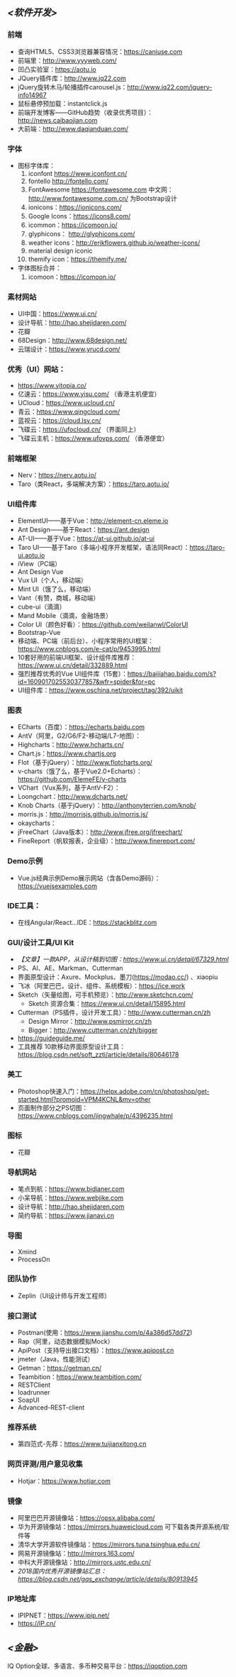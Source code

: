 ## *<软件开发>*
### 前端
* 查询HTML5、CSS3浏览器兼容情况：https://caniuse.com
* 前端里：http://www.yyyweb.com/
* 凹凸实验室：https://aotu.io
* JQuery插件库：http://www.jq22.com
* jQuery旋转木马/轮播插件carousel.js：http://www.jq22.com/jquery-info14967
* 鼠标悬停预加载：instantclick.js
* 前端开发博客——GitHub趋势（收录优秀项目）：http://news.caibaojian.com
* 大前端：http://www.daqianduan.com/

### 字体
* 图标字体库：
    1. iconfont https://www.iconfont.cn/
    2. fontello http://fontello.com/
    2. FontAwesome  https://fontawesome.com
        中文网：http://www.fontawesome.com.cn/  为Bootstrap设计
    3. ionicons：https://ionicons.com/
    4. Google Icons：https://icons8.com/
    5. icommon：https://icomoon.io/
    6. glyphicons： http://glyphicons.com/
    7. weather icons：http://erikflowers.github.io/weather-icons/
    8. material design iconic
    9. themify icon：https://themify.me/
* 字体图标合并：
    1. icomoon：https://icomoon.io/

### 素材网站
* UI中国：https://www.ui.cn/
* 设计导航：http://hao.shejidaren.com/
* 花瓣
* 68Design：http://www.68design.net/
* 云瑞设计：https://www.yrucd.com/

### 优秀（UI）网站：
* https://www.yitopia.co/
* 亿速云：https://www.yisu.com/ （香港主机便宜）
* UCloud：https://www.ucloud.cn/
* 青云：https://www.qingcloud.com/
* 蓝视云：https://cloud.lsy.cn/
* 飞碟云：https://ufocloud.cn/ （界面同上）
* 飞碟云主机：https://www.ufovps.com/ （香港便宜）

### 前端框架
* Nerv：https://nerv.aotu.io/
* Taro（类React，多端解决方案）：https://taro.aotu.io/

### UI组件库
* ElementUI——基于Vue：http://element-cn.eleme.io
* Ant Design——基于React：https://ant.design
* AT-UI——基于Vue：https://at-ui.github.io/at-ui
* Taro UI——基于Taro（多端小程序开发框架，语法同React）：https://taro-ui.aotu.io
* iView（PC端）
* Ant Design Vue
* Vux UI（个人，移动端）
* Mint UI（饿了么，移动端）
* Vant（有赞，商城，移动端）
* cube-ui（滴滴）
* Mand Mobile（滴滴，金融场景）
* Color UI（颜色好看）：https://github.com/weilanwl/ColorUI
* Bootstrap-Vue
* 移动端、PC端（前后台）、小程序常用的UI框架：https://www.cnblogs.com/e-cat/p/9453995.html
* 10套好用的前端UI框架、设计组件库推荐：https://www.ui.cn/detail/332889.html
* 强烈推荐优秀的Vue UI组件库（15套）：https://baijiahao.baidu.com/s?id=1609017025530377857&wfr=spider&for=pc
* UI组件库：https://www.oschina.net/project/tag/392/uikit

### 图表
* ECharts（百度）：https://echarts.baidu.com
* AntV（阿里，G2/G6/F2-移动端/L7-地图）：
* Highcharts：http://www.hcharts.cn/
* Chart.js：https://www.chartjs.org
* Flot（基于jQuery）：http://www.flotcharts.org/
* v-charts（饿了么，基于Vue2.0+Echarts）：https://github.com/ElemeFE/v-charts
* VChart（Vux系列，基于AntV-F2）：
* Loongchart：http://www.dcharts.net/
* Knob Charts（基于jQuery）：http://anthonyterrien.com/knob/
* morris.js：http://morrisjs.github.io/morris.js/
* okaycharts：
* jFreeChart（Java版本）：http://www.jfree.org/jfreechart/
* FineReport（帆软报表，企业级）：http://www.finereport.com/

### Demo示例
* Vue.js经典示例Demo展示网站（含各Demo源码）：https://vuejsexamples.com

### IDE工具：
* 在线Angular/React...IDE：https://stackblitz.com

### GUI/设计工具/UI Kit
* *【文章】一款APP，从设计稿到切图：https://www.ui.cn/detail/67329.html*
* PS、AI、AE、Markman、Cutterman
* 界面原型设计：Axure、Mockplus、墨刀(https://modao.cc/) 、xiaopiu
* 飞冰（阿里巴巴，设计、组件、系统模板）：https://ice.work
* Sketch（矢量绘图，可手机预览）：http://www.sketchcn.com/
    * Sketch 资源合集：https://www.ui.cn/detail/15895.html
* Cutterman（PS插件，设计开发工具）：http://www.cutterman.cn/zh
    * Design Mirror：http://www.psmirror.cn/zh
    * Bigger：http://www.cutterman.cn/zh/bigger
* https://guideguide.me/
* 工具推荐 10款移动界面原型设计工具：https://blog.csdn.net/soft_zzti/article/details/80646178

### 美工
* Photoshop快速入门：https://helpx.adobe.com/cn/photoshop/get-started.html?promoid=VPM4KCNL&mv=other
* 页面制作部分之PS切图：https://www.cnblogs.com/jingwhale/p/4396235.html

### 图标
* 花瓣

### 导航网站
* 笔点到航：https://www.bidianer.com
* 小呆导航：https://www.webjike.com
* 设计导航：http://hao.shejidaren.com
* 简约导航：https://www.jianavi.cn

### 导图
* Xmind
* ProcessOn

### 团队协作
* Zeplin（UI设计师与开发工程师）

### 接口测试
* Postman(使用：https://www.jianshu.com/p/4a386d57dd72)
* Rap（阿里，动态数据模拟Mock）
* ApiPost（支持导出接口文档）：https://www.apipost.cn
* jmeter（Java，性能测试）
* Getman：https://getman.cn/
* Teambition：https://www.teambition.com/
* RESTClient
* loadrunner
* SoapUI
* Advanced-REST-client

### 推荐系统
* 第四范式-先荐：https://www.tuijianxitong.cn

### 网页评测/用户意见收集
* Hotjar：https://www.hotjar.com

### 镜像
* 阿里巴巴开源镜像站：https://opsx.alibaba.com/
* 华为开源镜像站：https://mirrors.huaweicloud.com   可下载各类开源系统/软件等
* 清华大学开源软件镜像站：https://mirrors.tuna.tsinghua.edu.cn/
* 网易开源镜像站：http://mirrors.163.com/
* 中科大开源镜像站：http://mirrors.ustc.edu.cn/ 
* *2018国内优秀开源镜像站汇总：https://blog.csdn.net/gas_exchange/article/details/80913945*

### IP地址库
* IPIPNET：https://www.ipip.net/
* https://IP.cn/

## *<金融>*
IQ Option全球、多语言、多币种交易平台：https://iqoption.com
